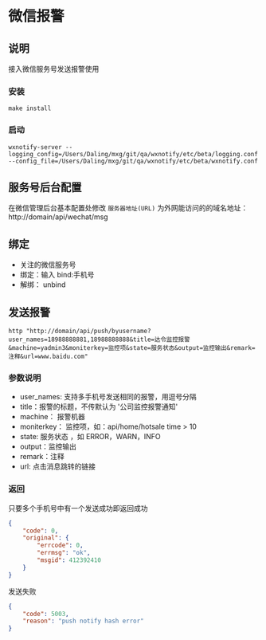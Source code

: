 # 微信报警

## 说明

接入微信服务号发送报警使用

### 安装

```shell
make install
```

### 启动

```shell
wxnotify-server --logging_config=/Users/Daling/mxg/git/qa/wxnotify/etc/beta/logging.conf --config_file=/Users/Daling/mxg/git/qa/wxnotify/etc/beta/wxnotify.conf
```

## 服务号后台配置

在微信管理后台基本配置处修改 `服务器地址(URL)` 为外网能访问的的域名地址：http://domain/api/wechat/msg

## 绑定

- 关注的微信服务号
- 绑定：输入 bind:手机号
- 解绑： unbind

## 发送报警

```shell
http "http://domain/api/push/byusername?user_names=18988888881,18988888888&title=达令监控报警&machine=yadmin3&moniterkey=监控项&state=服务状态&output=监控输出&remark=注释&url=www.baidu.com"
```

### 参数说明

- user_names: 支持多手机号发送相同的报警，用逗号分隔
- title：报警的标题，不传默认为 '公司监控报警通知'
- machine： 报警机器
- moniterkey： 监控项，如：api/home/hotsale time > 10
- state: 服务状态 ，如 ERROR，WARN，INFO
- output：监控输出
- remark：注释
- url: 点击消息跳转的链接

### 返回

只要多个手机号中有一个发送成功即返回成功

```json
{
    "code": 0,
    "original": {
        "errcode": 0,
        "errmsg": "ok",
        "msgid": 412392410
    }
}
```

发送失败

```json
{
    "code": 5003,
    "reason": "push notify hash error"
}
```